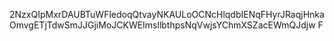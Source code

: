 2NzxQIpMxrDAUBTuWFledoqQtvayNKAULoOCNcHlqdbIENqFHyrJRaqjHnkaOmvgETjTdwSmJJGjiMoJCKWEImsllbthpsNqVwjsYChmXSZacEWmQJdjw
F
